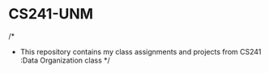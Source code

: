 # CS241-UNM
/*
* This repository contains my class assignments and projects from CS241 :Data Organization class 
*/

